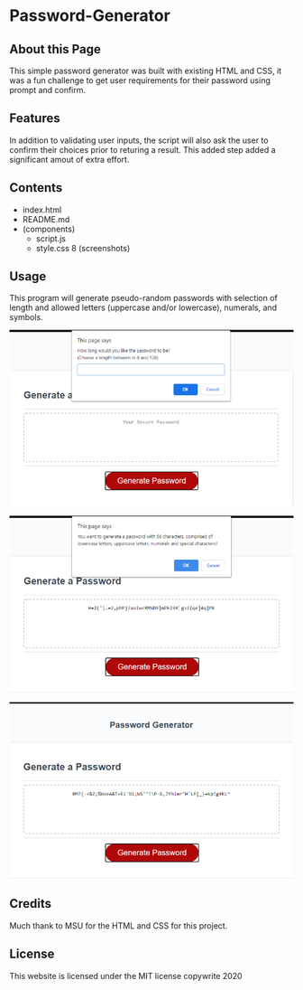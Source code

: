 # Password-Generator

## About this Page

This simple password generator was built with existing HTML and CSS, it was a fun challenge to get user requirements for their password using prompt and confirm. 

## Features

In addition to validating user inputs, the script will also ask the user to confirm their choices prior to returing a result.  This added step added a significant amout of extra effort.

## Contents

* index.html
* README.md
* (components)
    * script.js
    * style.css
    8 (screenshots)

## Usage

This program will generate pseudo-random passwords with selection of length and allowed letters (uppercase and/or lowercase), numerals, and symbols.

![First Prompt](./components/screenshots/first-prompt.png)

![Confirm Selection](./components/screenshots/confirm-selections.png)

![Generated Password](./components/screenshots/generated-password.png)

## Credits

Much thank to MSU for the HTML and CSS for this project.

## License

This website is licensed under the MIT license copywrite 2020